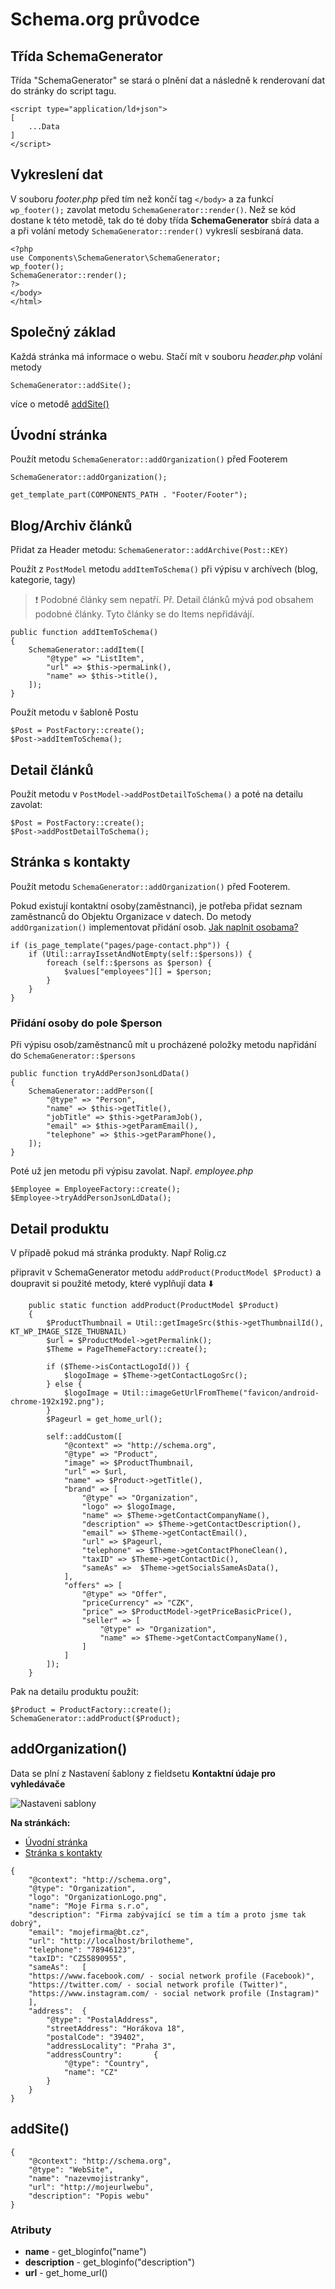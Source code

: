 # Schema.org průvodce


## Třída SchemaGenerator
Třída "SchemaGenerator" se stará o plnění dat a následně k renderovaní dat do stránky do script tagu.
```
<script type="application/ld+json">
[
	...Data
]
</script>
```


## Vykreslení dat
V souboru _footer.php_ před tím než končí tag `</body>` a za funkcí `wp_footer();` zavolat metodu  `SchemaGenerator::render()`. Než se kód dostane k této metodě, tak do té doby třída **SchemaGenerator** sbírá data a a při volání metody `SchemaGenerator::render()` vykreslí sesbíraná data.

```
<?php
use Components\SchemaGenerator\SchemaGenerator; 
wp_footer();
SchemaGenerator::render();
?>
</body>
</html>
```


## Společný základ 
Každá stránka má informace o webu. Stačí mít v souboru _header.php_ volání metody

```
SchemaGenerator::addSite();
```
více o metodě [addSite()](#addSite())

## Úvodní stránka
Použít metodu `SchemaGenerator::addOrganization()` před Footerem
```
SchemaGenerator::addOrganization();

get_template_part(COMPONENTS_PATH . "Footer/Footer");
```

## Blog/Archiv článků
Přidat za Header metodu: `SchemaGenerator::addArchive(Post::KEY)`

Použít z `PostModel` metodu `addItemToSchema()` při výpisu v archívech (blog, kategorie, tagy)


> ❗ Podobné články sem nepatří. Př. Detail článků mývá pod obsahem podobné články. Tyto články se do Items nepřidávájí.


```
public function addItemToSchema()
{
	SchemaGenerator::addItem([
		"@type" => "ListItem",
		"url" => $this->permaLink(),
		"name" => $this->title(),
	]);
}
```

Použít metodu v šabloně Postu

```
$Post = PostFactory::create();
$Post->addItemToSchema();
```

## Detail článků
Použít metodu v `PostModel->addPostDetailToSchema()` a poté na detailu zavolat:

```
$Post = PostFactory::create();
$Post->addPostDetailToSchema();
```

## Stránka s kontakty
Použít metodu `SchemaGenerator::addOrganization()` před Footerem.

Pokud existují kontaktní osoby(zaměstnanci), je potřeba přidat seznam zaměstnanců do Objektu Organizace v datech. Do metody `addOrganization()` implementovat přidání osob. [Jak naplnit osobama?](#přidání-osoby-do-pole-person)

```
if (is_page_template("pages/page-contact.php")) {
	if (Util::arrayIssetAndNotEmpty(self::$persons)) {
		foreach (self::$persons as $person) {
			$values["employees"][] = $person;
		}
	}
}
```

### Přidání osoby do pole $person
Při výpisu osob/zaměstnanců mít u procházené položky metodu napřidání do `SchemaGenerator::$persons`
```
public function tryAddPersonJsonLdData()
{
	SchemaGenerator::addPerson([
		"@type" => "Person",
		"name" => $this->getTitle(),
		"jobTitle" => $this->getParamJob(),
		"email" => $this->getParamEmail(),
		"telephone" => $this->getParamPhone(),
	]);
}
```

Poté už jen metodu při výpisu zavolat. Např. _employee.php_
```
$Employee = EmployeeFactory::create();
$Employee->tryAddPersonJsonLdData();
```

## Detail produktu

V případě pokud má stránka produkty. Např Rolig.cz

připravit v SchemaGenerator metodu `addProduct(ProductModel $Product)` a doupravit si použité metody, které vyplňují data ⬇️

```
    public static function addProduct(ProductModel $Product)
    {
        $ProductThumbnail = Util::getImageSrc($this->getThumbnailId(), KT_WP_IMAGE_SIZE_THUBNAIL)
        $url = $ProductModel->getPermalink();
        $Theme = PageThemeFactory::create();

        if ($Theme->isContactLogoId()) {
            $logoImage = $Theme->getContactLogoSrc();
        } else {
            $logoImage = Util::imageGetUrlFromTheme("favicon/android-chrome-192x192.png");
        }
        $Pageurl = get_home_url();

        self::addCustom([
            "@context" => "http://schema.org",
            "@type" => "Product",
            "image" => $ProductThumbnail,
            "url" => $url,
            "name" => $Product->getTitle(),
            "brand" => [
                "@type" => "Organization",
                "logo" => $logoImage,
                "name" => $Theme->getContactCompanyName(),
                "description" => $Theme->getContactDescription(),
                "email" => $Theme->getContactEmail(),
                "url" => $Pageurl,
                "telephone" => $Theme->getContactPhoneClean(),
                "taxID" => $Theme->getContactDic(),
                "sameAs" =>  $Theme->getSocialsSameAsData(),
            ],
            "offers" => [
                "@type" => "Offer",
                "priceCurrency" => "CZK",
                "price" => $ProductModel->getPriceBasicPrice(),
                "seller" => [
                    "@type" => "Organization",
                    "name" => $Theme->getContactCompanyName(),
                ]
            ]
        ]);
    }
```

Pak na detailu produktu použít:
```
$Product = ProductFactory::create();
SchemaGenerator::addProduct($Product);
```


## addOrganization()
Data se plní z Nastavení šablony z fieldsetu **Kontaktní údaje pro vyhledávače**

![Nastaveni sablony](https://i.imgur.com/PyWMzq9.png)

**Na stránkách:**
* [Úvodní stránka](#Úvodní-stránka)
* [Stránka s kontakty](#stránka-s-kontakty)

```
{
	"@context": "http://schema.org",
	"@type": "Organization",
	"logo": "OrganizationLogo.png",
	"name": "Moje Firma s.r.o",
	"description": "Firma zabývající se tím a tím a proto jsme tak dobrý",
	"email": "mojefirma@bt.cz",
	"url": "http://localhost/brilotheme",
	"telephone": "78946123",
	"taxID": "CZ55890955",
	"sameAs": 	[
	"https://www.facebook.com/ - social network profile (Facebook)",
	"https://twitter.com/ - social network profile (Twitter)",
	"https://www.instagram.com/ - social network profile (Instagram)"
	],
	"address": 	{
		"@type": "PostalAddress",
		"streetAddress": "Horákova 18",
		"postalCode": "39402",
		"addressLocality": "Praha 3",
		"addressCountry": 		{
			"@type": "Country",
			"name": "CZ"
		}
	}
}
```

## addSite()

```
{
	"@context": "http://schema.org",
	"@type": "WebSite",
	"name": "nazevmojistranky",
	"url": "http://mojeurlwebu",
	"description": "Popis webu"
}
```
### Atributy

* **name** -        get_bloginfo("name")
* **description** - get_bloginfo("description")
* **url** -         get_home_url()








